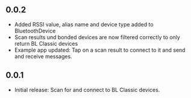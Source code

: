 ## 0.0.2
* Added RSSI value, alias name and device type added to BluetoothDevice
* Scan results und bonded devices are now filtered correctly to only return BL Classic devices
* Example app updated: Tap on a scan result to connect to it and send and receive messages.

## 0.0.1

* Initial release: Scan for and connect to BL Classic devices.
